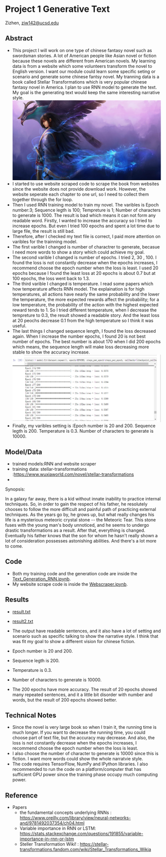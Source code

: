 # Project 1 Generative Text

Zizhen, ziw142@ucsd.edu

## Abstract

- This project I will work on one type of chinese fantasy novel such as swordsman stories. A lot of American people like Asian novel or fiction because these novels are different from American novels. My learning data is from a website which some volunteers transform the novel to English version. I want our module could learn some specific seting or scenario and generate some chinese fantsy novel. My tranning data is a book called Stellar Transformations which is very popular chinese fantasy novel in America. I plan to use RNN model to generate the text. My goal is the generating text would keep the same interesting narrative style.
![](https://github.com/ucsd-ml-arts/generative-text-zizhen/blob/master/pic.jpg)
- I started to use website scraped code to scrape the book from websites since the website does not provide download work. However, the website seperate each chapter to one url, so I need to collect them together through the for loop.
- Then I used RNN training model to train my novel. The varibles is Epoch number:3; Sequence legth is 100; Tempreture is 1; Number of characters to generate is 1000. The result is bad which means it can not form any readable word. Firstly, I wanted to increase the accuracy so I tried to increase epochs. But even I tried 100 epochs and spent a lot time due to large file, the result is still bad.
- Therefore, after I checked my text file is correct, I paid more attention on varibles for the trainning model.
- The first varible I changed is number of charactrer to generate, becasue I need more words to show a story which could achieve my goal.
- The second varible I changed is number of epochs. I tried 2, 30 , 100. I found the loss is not constantly decrease when the epochs increases, I recommend choose the epoch number when the loss is least. I used 20 epochs because I found the least loss at 20 epochs is about 0.7 but at 100 epochs, the loss went back to 1.3.
- The third varible I changed is temperature. I read some papers which how temperature affects RNN model. The explaination is for high temperatures, all actions have nearly the same probability and the lower the temperature, the more expected rewards affect the probability; for a low temperature, the probability of the action with the highest expected reward tends to 1. So I tried different temperature, when I decrease the tempreture to 0.3, the result showed a readable story. And the least loss at 20 peochs decrease 0.1 from the high temperature so I think it was useful.
- The last things I changed sequence length, I found the loss decreased again. When I increase the number epochs, I found 20 is not best number of epochs. The best number is about 170 when I did 200 epochs which means,  the sequence length will make loss decreasing more stable to show the accuracy increase.![](https://github.com/ucsd-ml-arts/generative-text-zizhen/blob/master/1571674721(1).jpg)
- Finally, my varibles setting is :Epoch number is 20 and 200. Sequence legth is 200. Temperature is 0.3. Number of characters to generate is 10000.

## Model/Data


- trained models:RNN and website scraper
- training data: stellar-transformations :https://www.wuxiaworld.com/novel/stellar-transformations
- 
Synopsis:

In a galaxy far away, there is a kid without innate inability to practice internal techniques. So, in order to gain the respect of his father, he resolutely chooses to follow the more difficult and painful path of practicing external techniques. As the years go by, he grows up, but what really changes his life is a mysterious meteoric crystal stone -- the Meteoric Tear. This stone fuses with the young man's body unnoticed, and he seems to undergo drastic transformations as a result. After that, everything is changed. Eventually his father knows that the son for whom he hasn't really shown a lot of consideration possesses astonishing abilities. And there's a lot more to come.
## Code


- Both my training code and the generation code are inside the [Text_Generation_RNN.ipynb](https://github.com/ucsd-ml-arts/generative-text-zizhen/blob/master/Text_Generation_RNN.ipynb).
- My website scrape code is inside the [Webscraper.ipynb](https://github.com/ucsd-ml-arts/generative-text-zizhen/blob/master/Webscraper.ipynb).

## Results

- [result.txt](https://github.com/ucsd-ml-arts/generative-text-zizhen/blob/master/result.txt)
- [result2.txt](https://github.com/ucsd-ml-arts/generative-text-zizhen/blob/master/result2.txt)

- The output have readable sentences, and it also have a lot of setting and scenario such as specific talking to show the narrative style. I think that was fit my goal to show a different vision for chinese fiction.
- Epoch number is 20 and 200.
- Sequence legth is 200.
- Temperature is 0.3.
- Number of characters to generate is 10000.
- The 200 epochs have more accuracy. The result of 20 epochs showed many repeated sentences, and it a little bit disorder with number and words, but the result of 200 epochs showed better.

## Technical Notes


- Since the novel is very large book so when I train it, the running time is much longer. If you want to decrease the running time, you could choose part of text file, but the accuracy may decrease. And also, the loss is not constantly decrease when the epochs increases, I recommend choose the epoch number when the loss is least.
- I also choose the number of character to generate is 10000 since this is fiction. I want more words could show the whole narratvie style.
- The code requires TensorFlow, NumPy and IPython libraries. I also recommended to run the code on a platform/computer that has sufficient GPU power since the training phase occupy much computing power.

## Reference


- Papers
  - the fundamental concepts underlying RNNs : https://www.oreilly.com/library/view/neural-networks-and/9781492037354/ch04.html
  - Variable importance in RNN or LSTM: https://stats.stackexchange.com/questions/191855/variable-importance-in-rnn-or-lstm
  - Steller Transformation Wiki! : https://stellar-transformations.fandom.com/wiki/Stellar_Transformations_Wikia

